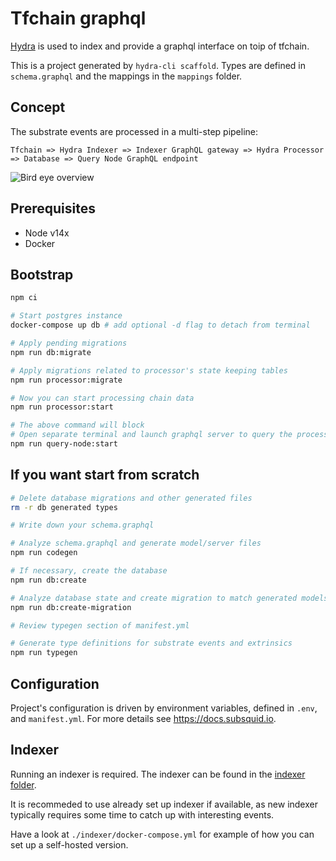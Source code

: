 # Tfchain graphql

[Hydra](https://docs.subsquid.io) is used to index and provide a graphql interface on toip of tfchain.

This is a project generated by `hydra-cli scaffold`. Types are defined  in  `schema.graphql` and the mappings in the `mappings` folder.

## Concept

The substrate events are processed in a multi-step pipeline:

    Tfchain => Hydra Indexer => Indexer GraphQL gateway => Hydra Processor => Database => Query Node GraphQL endpoint

![Bird eye overview](https://gblobscdn.gitbook.com/assets%2F-MdI-MAyz-csivC8mmdb%2Fsync%2Fe587479ff22ad79886861487b2734b6556302d10.png?alt=media)

## Prerequisites

* Node v14x
* Docker

## Bootstrap

```sh
npm ci

# Start postgres instance
docker-compose up db # add optional -d flag to detach from terminal

# Apply pending migrations
npm run db:migrate

# Apply migrations related to processor's state keeping tables
npm run processor:migrate

# Now you can start processing chain data
npm run processor:start

# The above command will block
# Open separate terminal and launch graphql server to query the processed data
npm run query-node:start
```

## If you want start from scratch

```sh
# Delete database migrations and other generated files
rm -r db generated types

# Write down your schema.graphql

# Analyze schema.graphql and generate model/server files
npm run codegen

# If necessary, create the database
npm run db:create

# Analyze database state and create migration to match generated models
npm run db:create-migration

# Review typegen section of manifest.yml

# Generate type definitions for substrate events and extrinsics
npm run typegen
```

## Configuration

Project's configuration is driven by environment variables, defined in `.env`,
and `manifest.yml`. For more details see https://docs.subsquid.io.

## Indexer

Running an indexer is required. The indexer can be found in the [indexer folder](./indexer).

It is recommeded to use already set up indexer if available, as new indexer typically
requires some time to catch up with interesting events.

Have a look at `./indexer/docker-compose.yml` for example of how you can set up a self-hosted version.
